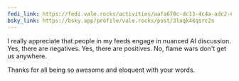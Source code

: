 ```yaml
---
fedi_link: https://fedi.vale.rocks/activities/aafa670c-dc13-4c4a-adc2-08f825a7ad69
bsky_link: https://bsky.app/profile/vale.rocks/post/3laqk4kqsrc2n
---
```


I really appreciate that people in my feeds engage in nuanced AI discussion. Yes, there are negatives. Yes, there are positives. No, flame wars don't get us anywhere.

Thanks for all being so awesome and eloquent with your words.
